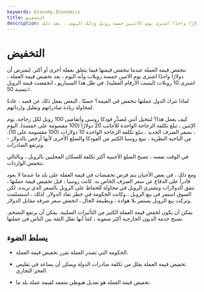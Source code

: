 ```yaml
---
keywords: Economy,Economics
title: التخفيض
description: تنخفض قيمة العملة عندما تنخفض قيمتها فيما يتعلق بعملة أخرى أو أكثر. دعنا نقول أن دولارًا واحدًا اشترى يوم الاثنين خمسة روبل وذلك اليوم ، بعد ذلك
---
```


# التخفيض
تنخفض قيمة العملة عندما تنخفض قيمتها فيما يتعلق بعملة أخرى أو أكثر. لنفترض أن دولارًا واحدًا اشترى يوم الاثنين خمسة روبلات وأنه اليوم ، بعد تخفيض قيمة العملة ، اشترى 10 روبلات (ليست الأرقام الفعلية). في ظل هذا السيناريو ، انخفضت قيمة الروبل بنسبة 50٪.

لماذا تترك الدول عملتها تنخفض في القيمة؟ حسنًا ، البعض يفعل ذلك عن قصد ، عادةً لمحاولة زيادة صادراتهم وتقليل وارداتهم.

كيف يعمل هذا؟ لنتخيل أنني مُصدِّر فودكا روسي وأتقاضى 100 روبل لكل زجاجة. يوم الإثنين ، تبلغ تكلفة الزجاجة الواحدة للأجانب 20 دولارًا (100 مقسومة على خمسة). اليوم ، بسعر الصرف الجديد ، تبلغ تكلفة الزجاجة الواحدة 10 دولارات (100 مقسومة على 10). من الناحية النظرية ، تبيع روسيا الكثير من الفودكا والسلع الأخرى لأنها أرخص بالدولار - وترتفع الصادرات.

في الوقت نفسه ، تصبح السلع الأجنبية أكثر تكلفة للسكان المحليين بالروبل ، وبالتالي تنخفض الواردات.

ومع ذلك ، في بعض الأحيان يتم فرض تخفيضات في قيمة العملة على بلد ما عندما لا يعود قادراً على الدفاع عن سعر الصرف الخاص به. كانت روسيا ، قبل تخفيض قيمة عملتها ، تنفق الدولارات وتشتري الروبل في محاولة للحفاظ على الروبل بالسعر الذي تريده. لكن السوق استمر في بيع الروبل ، وكانت الحكومة في خطر نفاد الدولار. لذلك ، استسلمت وتركت بيع الروبل يستمر بلا هوادة ، وبطبيعة الحال ، انخفض سعر صرفه مقابل الدولار.

يمكن أن يكون لخفض قيمة العملة الكثير من التأثيرات السلبية. يمكن أن يرتفع التضخم. تصبح خدمة الديون الخارجية أكثر صعوبة ، كما أنها تقلل الثقة بين الناس في عملتها.

## يسلط الضوء

- الحكومة التي تصدر العملة تقرر تخفيض قيمة العملة.

- تخفيض قيمة العملة يقلل من تكلفة صادرات الدولة ويمكن أن يساعد في تقليص العجز التجاري.

- تخفيض قيمة العملة هو تعديل هبوطي متعمد لقيمة عملة بلد ما.

